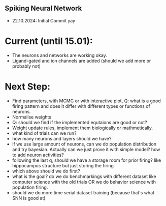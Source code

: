 ## Spiking Neural Network

- 22.10.2024: Initial Commit
    yay

# Current (until 15.01): 
- The neurons and networks are working okay.
- Ligand-gated and ion channels are added (should we add more or probably not)

# Next Step:
- Find parameters, with MCMC or with interactive plot, Q: what is a good firing pattern and does it differ with different types or functions of neurons.
- Normalise weights
- Q: should we find if the implemented equtaions are good or not?
- Weight update rules, implement them biologically or mathmetically.
- what kind of trials can we run?
- how many neurons and layers should we have?
- if we use large amount of neurons, can we do population distribution and try bayesian. Actually can we just prove it with simple model? how to add neuron activities? 
- following the last q, should we have a storage room for prior firing? like hippocampus structure but just storing the firing 
- which above should we do first?
- what is the goal? do we do benchmarkings with different dataset like computer science with the old trials OR we do behavior science with population firing.
- should we do more time serial dataset training (because that's what SNN is good at)

